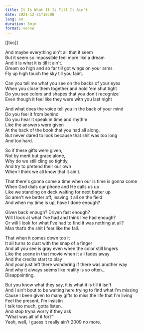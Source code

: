 ```yaml
---
title: It Is What It Is Till It Ain't 
date: 2021-12-21T16:00
lang: en
duration: 5min
format: verse
---
```


[[toc]]


And maybe everything ain't all that it seem <br>
But it seem so impossible feel more like a dream <br>
And it is what it is till it ain't. <br>
Dream so high and so far till got wings on your arms <br>
Fly up high touch the sky till you faint. <br>

Can you tell me what you see on the backs of your eyes <br>
When you close them together and hold 'em shut tight <br>
Do you see colors and shapes that you don't recognize <br>
Even though it feel like they were with you last night <br>

And what does the voice tell you in the back of your mind <br>
Do you feel it from behind <br>
Do you hear it speak in time and rhythm <br>
Like the answers were given <br>
At the back of the book that you had all along,<br>
But never dared to look because that shit was too long <br>
And too hard. <br>

So if these gifts were given, <br>
Not by merit but grace alone, <br>
Why do we still cling so tightly, <br> 
And try to pretend their our own <br>
When I think we all know that it ain't.

That there's gonna come a time when our is time is gonna come <br>
When God dials our phone and He calls us up <br>
Like we standing on deck waiting for next batter up <br>
So aren't we better off, leaving it all on the field <br>
And when my time is up, have I done enough? <br>

Given back enough? Driven fast enough?<br>
Will I look at what I've had and think I've had enough? <br>
Or will I look for what I've had to find it was nothing at all?<br>
Man that’s the shit I fear like the fall. <br>

That when it comes down too it <br>
It all turns to dust with the snap of a finger <br>
And all you see is gray even when the color still lingers <br>
Like the scene in that movie when it all fades away <br>
And the credits start to play <br>
And your just left there wondering if there was another way <br>
And why it always seems like reality is so often…  <br>
Disappointing. <br>

But you know what they say, it is what it is till it isn't <br>
And I ain't bout to be waiting here trying to find what I'm missing <br>
Cause I been given to many gifts to miss the life that I'm living <br>
Feel the present, I'm insistin <br>
I talk too much, gotta listen. <br>
And stop tryna worry if they ask <br>
"What was all of it for?" <br>
Yeah, well, I guess it really ain't 2009 no more. <br>